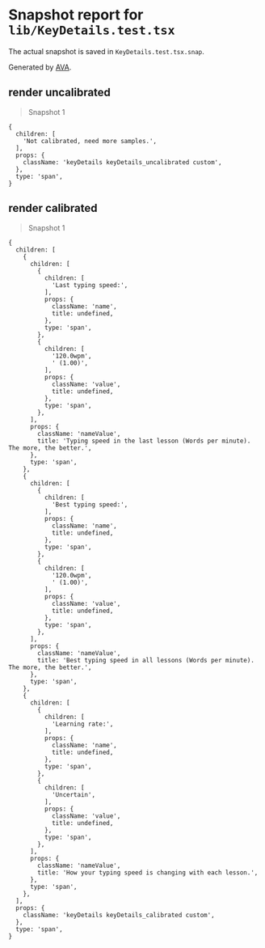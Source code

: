 # Snapshot report for `lib/KeyDetails.test.tsx`

The actual snapshot is saved in `KeyDetails.test.tsx.snap`.

Generated by [AVA](https://avajs.dev).

## render uncalibrated

> Snapshot 1

    {
      children: [
        'Not calibrated, need more samples.',
      ],
      props: {
        className: 'keyDetails keyDetails_uncalibrated custom',
      },
      type: 'span',
    }

## render calibrated

> Snapshot 1

    {
      children: [
        {
          children: [
            {
              children: [
                'Last typing speed:',
              ],
              props: {
                className: 'name',
                title: undefined,
              },
              type: 'span',
            },
            {
              children: [
                '120.0wpm',
                ' (1.00)',
              ],
              props: {
                className: 'value',
                title: undefined,
              },
              type: 'span',
            },
          ],
          props: {
            className: 'nameValue',
            title: 'Typing speed in the last lesson (Words per minute). The more, the better.',
          },
          type: 'span',
        },
        {
          children: [
            {
              children: [
                'Best typing speed:',
              ],
              props: {
                className: 'name',
                title: undefined,
              },
              type: 'span',
            },
            {
              children: [
                '120.0wpm',
                ' (1.00)',
              ],
              props: {
                className: 'value',
                title: undefined,
              },
              type: 'span',
            },
          ],
          props: {
            className: 'nameValue',
            title: 'Best typing speed in all lessons (Words per minute). The more, the better.',
          },
          type: 'span',
        },
        {
          children: [
            {
              children: [
                'Learning rate:',
              ],
              props: {
                className: 'name',
                title: undefined,
              },
              type: 'span',
            },
            {
              children: [
                'Uncertain',
              ],
              props: {
                className: 'value',
                title: undefined,
              },
              type: 'span',
            },
          ],
          props: {
            className: 'nameValue',
            title: 'How your typing speed is changing with each lesson.',
          },
          type: 'span',
        },
      ],
      props: {
        className: 'keyDetails keyDetails_calibrated custom',
      },
      type: 'span',
    }

